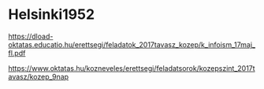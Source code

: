 # Helsinki1952

https://dload-oktatas.educatio.hu/erettsegi/feladatok_2017tavasz_kozep/k_infoism_17maj_fl.pdf

https://www.oktatas.hu/kozneveles/erettsegi/feladatsorok/kozepszint_2017tavasz/kozep_9nap
